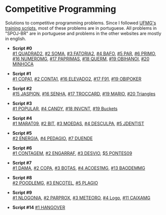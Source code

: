 Competitive Programming
==============

Solutions to competitive programming problems. Since I followed [UFMG's training scripts](http://wiki.maratona.dcc.ufmg.br/index.php/Roteiros), most of these problems are in portuguese. All problems in "SPOJ-BR" are in portuguese and problems in the other websites are mostly in english. 

* __Script #0__  
  [#1 QUADRAD2](https://github.com/thiagomartinsbh/competitive/tree/master/SPOJ-BR/QUADRAD2), [#2 SOMA](https://github.com/thiagomartinsbh/competitive/tree/master/SPOJ-BR/SOMA), [#3 FATORIA2](https://github.com/thiagomartinsbh/competitive/tree/master/SPOJ-BR/FATORIA2), [#4 BAFO](https://github.com/thiagomartinsbh/competitive/tree/master/SPOJ-BR/BAFO), [#5 PAR](https://github.com/thiagomartinsbh/competitive/tree/master/SPOJ-BR/PAR), [#6 PRIMO](https://github.com/thiagomartinsbh/competitive/tree/master/SPOJ-BR/PRIMO), [#16 NUMEROMG](https://github.com/thiagomartinsbh/competitive/tree/master/SPOJ-BR/NUMEROMG), [#17 PAPRIMAS](https://github.com/thiagomartinsbh/competitive/tree/master/SPOJ-BR/PAPRIMAS), [#18 QUERM](https://github.com/thiagomartinsbh/competitive/tree/master/SPOJ-BR/QUERM), [#19 OBIHANOI](https://github.com/thiagomartinsbh/competitive/tree/master/SPOJ-BR/OBIHANOI), [#20 MINHOCA](https://github.com/thiagomartinsbh/competitive/tree/master/SPOJ-BR/MINHOCA)

* __Script #1__  
  [#1 COPA1](https://github.com/thiagomartinsbh/competitive/tree/master/SPOJ-BR/COPA1), [#2 CONTA1](https://github.com/thiagomartinsbh/competitive/tree/master/SPOJ-BR/CONTA1), [#16 ELEVADO2](https://github.com/thiagomartinsbh/competitive/tree/master/SPOJ-BR/ELEVADO2), [#17 F91](https://github.com/thiagomartinsbh/competitive/tree/master/SPOJ-BR/F91), [#19 OBIPOKER](https://github.com/thiagomartinsbh/competitive/tree/master/SPOJ-BR/OBIPOKER)

* __Script #2__  
  [#15 JASPION](https://github.com/thiagomartinsbh/competitive/tree/master/SPOJ-BR/JASPION), [#16 SENHA](https://github.com/thiagomartinsbh/competitive/tree/master/SPOJ-BR/SENHA), [#17 TROCCARD](https://github.com/thiagomartinsbh/competitive/tree/master/SPOJ-BR/TROCCARD), [#19 MARIO](https://github.com/thiagomartinsbh/competitive/tree/master/SPOJ-BR/MARIO), [#20 Triangles](https://github.com/thiagomartinsbh/competitive/tree/master/URI/triangles)

* __Script #3__  
  [#1 POPULAR](https://github.com/thiagomartinsbh/competitive/tree/master/SPOJ-BR/POPULAR), [#4 CANDY](https://github.com/thiagomartinsbh/competitive/tree/master/SPOJ/CANDY), [#18 INVCNT](https://github.com/thiagomartinsbh/competitive/tree/master/SPOJ/INVCNT), [#19 Buckets](https://github.com/thiagomartinsbh/competitive/tree/master/URI/buckets)

* __Script #4__  
  [#1 MARAT09](https://github.com/thiagomartinsbh/competitive/tree/master/SPOJ-BR/MARAT09), [#2 BIT](https://github.com/thiagomartinsbh/competitive/tree/master/SPOJ-BR/BIT), [#3 MOEDAS](https://github.com/thiagomartinsbh/competitive/tree/master/SPOJ-BR/MOEDAS), [#4 DESCULPA](https://github.com/thiagomartinsbh/competitive/tree/master/SPOJ-BR/DESCULPA), [#5 JDENTIST](https://github.com/thiagomartinsbh/competitive/tree/master/SPOJ-BR/JDENTIST)

* __Script #5__  
  [#2 ENERGIA](https://github.com/thiagomartinsbh/competitive/tree/master/SPOJ-BR/ENERGIA), [#4 PEDAGIO](https://github.com/thiagomartinsbh/competitive/tree/master/SPOJ-BR/PEDAGIO), [#7 DUENDE](https://github.com/thiagomartinsbh/competitive/tree/master/SPOJ-BR/DUENDE)

* __Script #6__  
  [#1 CONTAGEM](https://github.com/thiagomartinsbh/competitive/tree/master/SPOJ-BR/CONTAGEM), [#2 ENGARRAF](https://github.com/thiagomartinsbh/competitive/tree/master/SPOJ-BR/ENGARRAF), [#3 DESVIO](https://github.com/thiagomartinsbh/competitive/tree/master/SPOJ-BR/DESVIO), [$5 PONTES09](https://github.com/thiagomartinsbh/competitive/tree/master/SPOJ-BR/PONTES09)

* __Script #7__  
  [#1 DAMA](https://github.com/thiagomartinsbh/competitive/tree/master/SPOJ-BR/DAMA), [#2 COPA](https://github.com/thiagomartinsbh/competitive/tree/master/SPOJ-BR/COPA), [#3 BOTAS](https://github.com/thiagomartinsbh/competitive/tree/master/SPOJ-BR/BOTAS), [#4 ACOES1MG](https://github.com/thiagomartinsbh/competitive/tree/master/SPOJ-BR/ACOES1MG), [#13 BAODEMMG](https://github.com/thiagomartinsbh/competitive/tree/master/SPOJ-BR/BAODEMMG)

* __Script #8__  
  [#2 POODLEMG](https://github.com/thiagomartinsbh/competitive/tree/master/SPOJ-BR/POODLEMG), [#3 ENCOTEL](https://github.com/thiagomartinsbh/competitive/tree/master/SPOJ-BR/ENCOTEL), [#5 PLAGIO](https://github.com/thiagomartinsbh/competitive/tree/master/SPOJ-BR/PLAGIO)

* __Script #9__  
  [#1 NLOGONIA](https://github.com/thiagomartinsbh/competitive/tree/master/SPOJ-BR/NLOGONIA), [#2 PARPROX](https://github.com/thiagomartinsbh/competitive/tree/master/SPOJ-BR/PARPROX), [#3 METEORO](https://github.com/thiagomartinsbh/competitive/tree/master/SPOJ-BR/METEORO), [#4 Logo](https://github.com/thiagomartinsbh/competitive/tree/master/UVA/Logo), [#11 CAIXAMG](https://github.com/thiagomartinsbh/competitive/tree/master/SPOJ-BR/CAIXAMG)

* __Script #14__
  [#1 HANGOVER](http://www.spoj.com/problems/HANGOVER/)